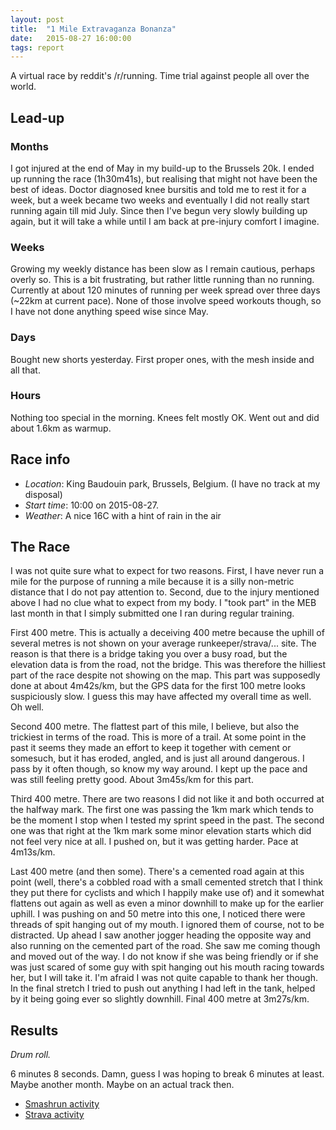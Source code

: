 ```yaml
---
layout: post
title:  "1 Mile Extravaganza Bonanza"
date:   2015-08-27 16:00:00
tags: report
---
```


A virtual race by reddit's /r/running. Time trial against people all over the
world.

## Lead-up

### Months

I got injured at the end of May in my build-up to the Brussels 20k. I ended up
running the race (1h30m41s), but realising that might not have been the best of
ideas. Doctor diagnosed knee bursitis and told me to rest it for a week, but a
week became two weeks and eventually I did not really start running again till
mid July. Since then I've begun very slowly building up again, but it will take
a while until I am back at pre-injury comfort I imagine.

### Weeks

Growing my weekly distance has been slow as I remain cautious, perhaps overly
so.  This is a bit frustrating, but rather little running than no running.
Currently at about 120 minutes of running per week spread over three days
(~22km at current pace). None of those involve speed workouts though, so I have
not done anything speed wise since May.

### Days

Bought new shorts yesterday. First proper ones, with the mesh inside and all
that.

### Hours

Nothing too special in the morning. Knees felt mostly OK. Went out and did
about 1.6km as warmup.

## Race info

* *Location*: King Baudouin park, Brussels, Belgium. (I have no
  track at my disposal)
* *Start time*: 10:00 on 2015-08-27.
* *Weather*: A nice 16C with a hint of rain in the air

## The Race

I was not quite sure what to expect for two reasons. First, I have never run a
mile for the purpose of running a mile because it is a silly non-metric
distance that I do not pay attention to. Second, due to the injury mentioned
above I had no clue what to expect from my body. I "took part" in the MEB last
month in that I simply submitted one I ran during regular training.

First 400 metre. This is actually a deceiving 400 metre because the uphill of
several metres is not shown on your average runkeeper/strava/... site. The
reason is that there is a bridge taking you over a busy road, but the elevation
data is from the road, not the bridge. This was therefore the hilliest part of
the race despite not showing on the map. This part was supposedly done at about
4m42s/km, but the GPS data for the first 100 metre looks suspiciously slow.  I
guess this may have affected my overall time as well. Oh well.

Second 400 metre. The flattest part of this mile, I believe, but also the
trickiest in terms of the road. This is more of a trail. At some point in the
past it seems they made an effort to keep it together with cement or somesuch,
but it has eroded, angled, and is just all around dangerous. I pass by it often
though, so know my way around. I kept up the pace and was still feeling pretty
good. About 3m45s/km for this part.

Third 400 metre. There are two reasons I did not like it and both occurred at
the halfway mark. The first one was passing the 1km mark which tends to be the
moment I stop when I tested my sprint speed in the past. The second one was
that right at the 1km mark some minor elevation starts which did not feel very
nice at all. I pushed on, but it was getting harder. Pace at 4m13s/km.
 
Last 400 metre (and then some). There's a cemented road again at this point
(well, there's a cobbled road with a small cemented stretch that I think they
put there for cyclists and which I happily make use of) and it somewhat
flattens out again as well as even a minor downhill to make up for the earlier
uphill.  I was pushing on and 50 metre into this one, I noticed there were
threads of spit hanging out of my mouth. I ignored them of course, not to be
distracted.  Up ahead I saw another jogger heading the opposite way and also
running on the cemented part of the road. She saw me coming though and moved
out of the way. I do not know if she was being friendly or if she was just
scared of some guy with spit hanging out his mouth racing towards her, but I
will take it. I'm afraid I was not quite capable to thank her though. In the
final stretch I tried to push out anything I had left in the tank, helped by it
being going ever so slightly downhill. Final 400 metre at 3m27s/km.

## Results

*Drum roll.*

6 minutes 8 seconds. Damn, guess I was hoping to break 6 minutes at least.
Maybe another month. Maybe on an actual track then.

* [Smashrun activity](http://smashrun.com/ward/run/2015/8/27/1)
* [Strava activity](https://www.strava.com/activities/378445473/overview)
